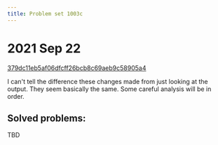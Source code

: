 ```yaml
---
title: Problem set 1003c
---
```


# 2021 Sep 22

[379dc11eb5af06dfcff26bcb8c69aeb9c58905a4](https://gitlab.com/elijah-team/elijah-lang/-/commit/379dc11eb5af06dfcff26bcb8c69aeb9c58905a4)

I can't tell the difference these changes made from just looking at the output.  They seem basically the same.  Some careful analysis will be in order.

## Solved problems:

TBD

